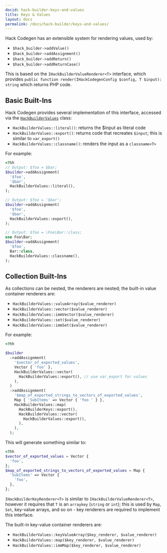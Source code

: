 ```yaml
---
docid: hack-builder-keys-and-values
title: Keys & Values
layout: docs
permalink: /docs/hack-builder/keys-and-values/
---
```


Hack Codegen has an extensible system for rendering values, used by:

 - `$hack_builder->addValue()`
 - `$hack_builder->addAssignment()`
 - `$hack_builder->addReturn()`
 - `$hack_builder->addReturnCase()`

This is based on the `IHackBuilderValueRenderer<T>` interface, which provides
`public function render(IHackCodegenConfig $config, T $input): string` which
returns PHP code.

Basic Built-Ins
---------------

Hack Codegen provides several implementation of this interface, accessed via
the [`HackBuilderValues`](https://github.com/hhvm/hack-codegen/blob/master/src/key-value-render/HackBuilderValues.php)
class:

 - `HackBuilderValues::literal()`: returns the $input as literal code
 - `HackBuilderValues::export()`: returns code that recreates `$input`; this is
   similar to `var_export()`
 - `HackBuilderValues::classname()`: renders the input as a `classname<T>`

For example:

``` php
<?hh
// Output: $foo = $bar;
$builder->addAssignment(
  '$foo',
  '$bar',
  HackBuilderValues::literal(),
);

// Output: $foo = '$bar';
$builder->addAssignment(
  '$foo',
  '$bar',
  HackBuilderValues::export(),
);

// Output: $foo = \Foo\Bar::class;
use Foo\Bar;
$builder->addAssignment(
  '$foo',
  Bar::class,
  HackBuilderValues::classname(),
);
```

Collection Built-Ins
--------------------

As collections can be nested, the renderers are nested; the built-in value container
renderers are:

 - `HackBuilderValues::valueArray($value_renderer)`
 - `HackBuilderValues::vector($value_renderer)`
 - `HackBuilderValues::immVector($value_renderer)`
 - `HackBuilderValues::set($value_renderer)`
 - `HackBuilderValues::immSet($value_renderer)`

For example:

``` php
<?hh

$builder
  ->addAssignment(
    '$vector_of_exported_values',
    Vector { 'foo' },
    HackBuilderValues::vector(
      HackBuilderValues::export(), // use var_export for values
    ),
  )
  ->addAssignment(
    '$map_of_exported_strings_to_vectors_of_exported_values',
    Map { 'SubItems' => Vector { 'foo ' } },
    HackBuilderValues::map(
      HackBuilderKeys::export(),
      HackBuilderValues::vector(
        HackBuilderValues::export(),
      ),
    ),
  );
```

This will generate something similar to:

``` php
<?hh
$vector_of_exported_values = Vector {
  'foo',
};
$map_of_exported_strings_to_vectors_of_exported_values = Map {
  'SubItems' => Vector {
    'foo',
  },
};
```

`IHackBuilderKeyRenderer<T>` is similar to `IHackBuilderValueRenderer<T>`, however
it requires that `T` is an `arraykey` (`string` or `int`); this is used by `Map`,
`Set`, key-value arrays, and so on - key renderers are required to implement this
interface.

The built-in key-value container renderers are:

 - `HackBuilderValues::keyValueArray($key_renderer, $value_renderer)`
 - `HackBuilderValues::map($key_renderer, $value_renderer)`
 - `HackBuilderValues::immMap($key_renderer, $value_renderer)`
